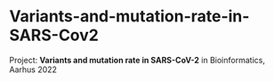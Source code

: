 # Variants-and-mutation-rate-in-SARS-Cov2
Project: **Variants and mutation rate in SARS-CoV-2** in Bioinformatics, Aarhus 2022
